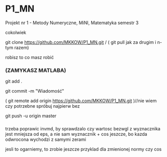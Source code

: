 # P1_MN
Projekt nr 1 - Metody Numeryczne, MiNI, Matematyka semestr 3

cokolwiek

git clone https://github.com/MKKOW/P1_MN.git / ( git pull jak za drugim i n-tym razem)

robisz to co masz robić

### (ZAMYKASZ MATLABA)

git add .

git commit -m "Wiadomość"

( git remote add origin https://github.com/MKKOW/P1_MN.git )//nie wiem czy potrzebne spróbuj najpierw bez

git push -u origin master
#####
trzeba poprawic invmd, by sprawdzalo czy wartosc bezwgl z wyznacznika jest mniejsza od eps, a nie sam wyznacznik + cos jeszcze, bo kazda odwrocona wychodzi z samymi zerami

jesli to ogarniemy, to zrobie jeszcze przyklad dla zmienionej normy czy cos
